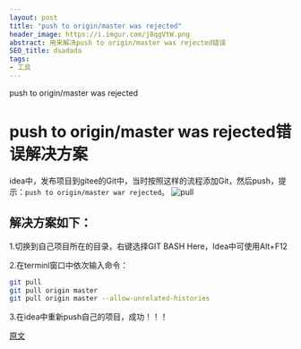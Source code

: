 ```yaml
---
layout: post
title: "push to origin/master was rejected"
header_image: https://i.imgur.com/j8qgVtW.png
abstract: 用来解决push to origin/master was rejected错误
SEO_title: dsadada
tags: 
- 工具
---
```

push to origin/master was rejected
<!-- more -->

# push to origin/master was rejected错误解决方案
idea中，发布项目到gitee的Git中，当时按照这样的流程添加Git，然后push，提示：`push to origin/master war rejected`。
![pull](http://upload-images.jianshu.io/upload_images/11162615-da4502c6e827b3b2?imageMogr2/auto-orient/strip%7CimageView2/2/w/1240)
## 解决方案如下：

1.切换到自己项目所在的目录，右键选择GIT BASH Here，Idea中可使用Alt+F12

2.在terminl窗口中依次输入命令：

```bash
git pull
git pull origin master
git pull origin master --allow-unrelated-histories
```

3.在idea中重新push自己的项目，成功！！！

[原文](https://blog.csdn.net/a137151062/article/details/78820806)